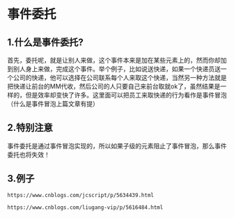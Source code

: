 # 事件委托

## 1.什么是事件委托?

首先，委托呢，就是让别人来做，这个事件本来是加在某些元素上的，然而你却加到别人身上来做，完成这个事件。举个例子，比如说送快递，如果一个快递员送一个公司的快递，他可以选择在公司联系每个人来取这个快递，当然另一种方法就是把快递让前台的MM代收，然后公司的人只要自己来前台取就ok了，虽然结果是一样的，但是效率却变快了许多。这里面可以把员工来取快递的行为看作是事件冒泡（什么是事件冒泡上篇文章有提）

## 2.特别注意

事件委托是通过事件冒泡实现的，所以如果子级的元素阻止了事件冒泡，那么事件委托也将失效！

## 3.例子

    https://www.cnblogs.com/jcscript/p/5634439.html
    
    https://www.cnblogs.com/liugang-vip/p/5616484.html
